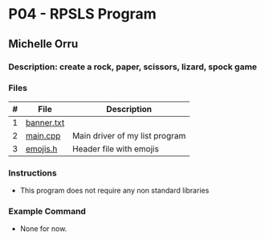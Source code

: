 # P04 - RPSLS Program
## Michelle Orru
### Description: create a rock, paper, scissors, lizard, spock game




### Files

|   #   |    File    | Description                      |
| :---: |  --------  | -------------------------------- |
|   1   | [banner.txt](https://github.com/michelle083/2143_OOP_Michelle/blob/main/Assignments/P04/banner.txt) |                                  |
|   2   | [main.cpp](https://github.com/michelle083/2143_OOP_Michelle/blob/main/Assignments/P04/main.cpp)  | Main driver of my list program   |
|   3   | [emojis.h](https://github.com/michelle083/2143_OOP_Michelle/blob/main/Assignments/P04/emojis.h) | Header file with emojis|


### Instructions

- This program does not require any non standard libraries

### Example Command

- None for now. 





